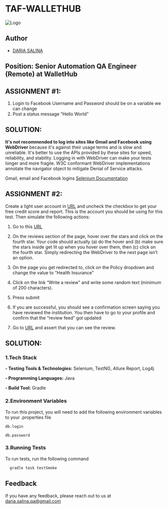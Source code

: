 # TAF-WALLETHUB

![Logo](https://www.insart.com/wp-content/uploads/WalletHub.png)

## Author

- [DARIA SALINA](https://github.com/ydanko)

## Position: Senior Automation QA Engineer (Remote) at WalletHub


## ASSIGNMENT #1:


1. Login to Facebook Username and Password should be on a variable we can change
2. Post a status message “Hello World”

## SOLUTION:

**It's not recommended to log into sites like Gmail and Facebook using WebDriver** because it's against their usage terms and is slow and unreliable. It's better to use the APIs provided by these sites for speed, reliability, and stability. Logging in with WebDriver can make your tests longer and more fragile. W3C conformant WebDriver implementations annotate the navigator object to mitigate Denial of Service attacks.

Gmail, email and Facebook logins [Selenium Documentation](https://www.selenium.dev/documentation/test_practices/discouraged/gmail_email_and_facebook_logins/)

## ASSIGNMENT #2:

Create a light user account in [URL](https://wallethub.com/join/light)  and uncheck the checkbox to get your free credit score and report. This is the account you should be using for this test. Then simulate the following actions:
1. Go to this [URL](https://wallethub.com/profile/13732055i)

2. On the reviews section of the page, hover over the stars and click on the fourth star. Your code should actually (a) do the hover and (b) make sure the stars inside get lit up when you hover over them, then (c) click on the fourth star. Simply redirecting the WebDriver to the next page isn’t an option.

3. On the page you get redirected to, click on the Policy dropdown and change the value to
   “Health Insurance”

4. Click on the link “Write a review" and write some random text (minimum of 200 characters).
5. Press submit

6. If you are successful, you should see a confirmation screen saying you have reviewed the
   institution. You then have to go to your profile and confirm that the “review feed” got updated

7. Go to [URL](https://wallethub.com/profile/) and assert that you can see the review.

## SOLUTION:


### 1.Tech Stack

**- Testing Tools & Technologies:** Selenium, TestNG, Allure Report, Log4j

**- Programming Languages:** Java

**- Build Tool:** Gradle

### 2.Environment Variables


To run this project, you will need to add the following environment variables to your .properties file

`db.login`

`db.password`


### 3.Running Tests

To run tests, run the following command

```bash
  gradle task testSmoke
```




## Feedback

If you have any feedback, please reach out to us at daria.salina.qa@gmail.com 